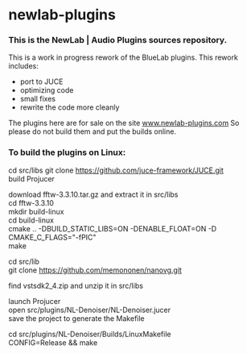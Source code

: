 # newlab-plugins

### This is the NewLab | Audio Plugins sources repository.

This is a work in progress rework of the BlueLab plugins.
This rework includes:
- port to JUCE
- optimizing code
- small fixes
- rewrite the code more cleanly

The plugins here are for sale on the site www.newlab-plugins.com
So please do not build them and put the builds online.

### To build the plugins on Linux:

cd src/libs
git clone https://github.com/juce-framework/JUCE.git  
build Projucer  

download fftw-3.3.10.tar.gz and extract it in src/libs  
cd fftw-3.3.10  
mkdir build-linux  
cd build-linux  
cmake .. -DBUILD_STATIC_LIBS=ON -DENABLE_FLOAT=ON -D CMAKE_C_FLAGS="-fPIC"  
make  

cd src/lib  
git clone https://github.com/memononen/nanovg.git  

find vstsdk2_4.zip and unzip it in src/libs  

launch Projucer  
open src/plugins/NL-Denoiser/NL-Denoiser.jucer  
save the project to generate the Makefile  

cd src/plugins/NL-Denoiser/Builds/LinuxMakefile  
CONFIG=Release && make  
